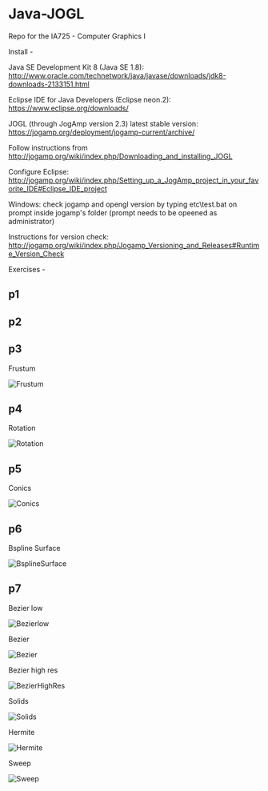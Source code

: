 # Java-JOGL

Repo for the IA725 - Computer Graphics I

Install -

Java SE Development Kit 8 (Java SE 1.8): http://www.oracle.com/technetwork/java/javase/downloads/jdk8-downloads-2133151.html

Eclipse IDE for Java Developers (Eclipse neon.2): https://www.eclipse.org/downloads/

JOGL (through JogAmp version 2.3) latest stable version: https://jogamp.org/deployment/jogamp-current/archive/

  Follow instructions from http://jogamp.org/wiki/index.php/Downloading_and_installing_JOGL

  Configure Eclipse: http://jogamp.org/wiki/index.php/Setting_up_a_JogAmp_project_in_your_favorite_IDE#Eclipse_IDE_project
  
  Windows: check jogamp and opengl version by typing etc\test.bat on prompt inside jogamp's folder (prompt needs to be opeened as administrator)
  
  Instructions for version check: http://jogamp.org/wiki/index.php/Jogamp_Versioning_and_Releases#Runtime_Version_Check
  

Exercises -

## p1


## p2

  
## p3

Frustum

![Frustum](https://media.giphy.com/media/gEnLIIFtQGXqtsKCqW/giphy.gif)

## p4

Rotation

![Rotation](https://media.giphy.com/media/PgFh42FZdzZ9d9epTu/giphy.gif)

## p5

Conics

![Conics](https://media.giphy.com/media/F0gFnqM1LWSowaRzsA/source.gif)

## p6

Bspline Surface

![BsplineSurface](https://media.giphy.com/media/9rqU6eoDHLJqj6LaoI/giphy.gif)

## p7

Bezier low

![Bezierlow](https://media.giphy.com/media/IiFl75tKCNMeiWFmKW/giphy.gif)

Bezier 

![Bezier](https://media.giphy.com/media/OFT5diw3BOI32FWoTk/giphy.gif)

Bezier high res

![BezierHighRes](https://media.giphy.com/media/5yqK5FynB2ydItcFln/giphy.gif)

Solids

![Solids](https://media.giphy.com/media/8V6Pv5loGbdsFBnSys/source.gif)

Hermite

![Hermite](https://media.giphy.com/media/ww54CsrrcfUwSXrfAg/giphy.gif)

Sweep

![Sweep](https://media.giphy.com/media/DzGbENqupI9Woxx9k5/giphy.gif)